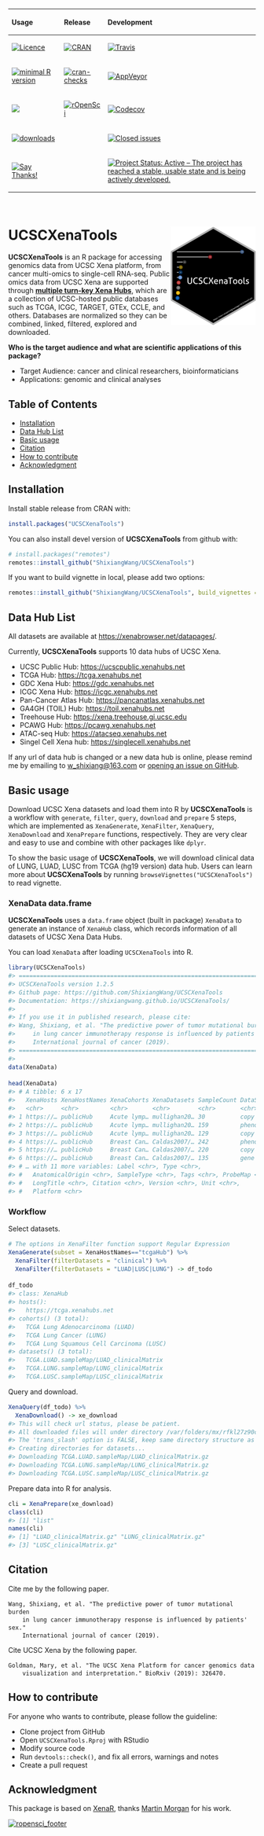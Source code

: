 
<!-- README.md is generated from README.Rmd. Please edit that file -->

<!-- badges: start -->

<table class="table">

<thead>

<tr class="header">

<th align="left">

Usage

</th>

<th align="left">

Release

</th>

<th align="left">

Development

</th>

</tr>

</thead>

<tbody>

<tr class="odd">

<td align="left">

<a href="https://www.gnu.org/licenses/gpl-3.0.en.html"><img src="https://img.shields.io/badge/licence-GPL--3-blue.svg" alt="Licence"></a>

</td>

<td align="left">

<a href="https://cran.r-project.org/package=UCSCXenaTools"><img src="https://www.r-pkg.org/badges/version/UCSCXenaTools" alt="CRAN"></a>

</td>

<td align="left">

<a href="https://travis-ci.org/ShixiangWang/UCSCXenaTools"><img src="https://travis-ci.org/ShixiangWang/UCSCXenaTools.svg?branch=master" alt="Travis"></a>

</td>

</tr>

<tr class="even">

<td align="left">

<a href="https://cran.r-project.org/"><img src="https://img.shields.io/badge/R%3E%3D-3.0.0-blue.svg" alt="minimal R version"></a>

</td>

<td align="left">

<a href="https://cran.r-project.org/web/checks/check_results_UCSCXenaTools.html"><img src="https://cranchecks.info/badges/summary/UCSCXenaTools" alt="cran-checks"></a>

</td>

<td align="left">

<a href="https://ci.appveyor.com/project/ShixiangWang/UCSCXenaTools"><img src="https://ci.appveyor.com/api/projects/status/github/ShixiangWang/UCSCXenaTools?branch=master&svg=true" alt="AppVeyor"></a>

</td>

</tr>

<tr class="odd">

<td align="left">

<a href="https://CRAN.R-project.org/package=UCSCXenaTools"><img src="https://tinyverse.netlify.com/badge/UCSCXenaTools"></a>

</td>

<td align="left">

<a href="https://github.com/ropensci/onboarding/issues/315"><img src="https://badges.ropensci.org/315_status.svg" alt="rOpenSci"></a>

</td>

<td align="left">

<a href="https://codecov.io/github/ShixiangWang/UCSCXenaTools?branch=master"><img src="https://codecov.io/github/ShixiangWang/UCSCXenaTools/coverage.svg?branch=master" alt="Codecov"></a>

</td>

</tr>

<tr class="even">

<td align="left">

<a href="https://CRAN.R-project.org/package=UCSCXenaTools"><img src="http://cranlogs.r-pkg.org/badges/grand-total/UCSCXenaTools" alt="downloads"></a>

</td>

<td align="left">

</td>

<td align="left">

[![Closed
issues](https://img.shields.io/github/issues-closed/ShixiangWang/UCSCXenaTools.svg)](https://github.com/ShixiangWang/UCSCXenaTools/issues?q=is%3Aissue+is%3Aclosed)

</td>

</tr>

<tr class="odd">

<td align="left">

[![Say
Thanks\!](https://img.shields.io/badge/say-thanks-ff69b4.svg)](https://saythanks.io/to/ShixiangWang)

</td>

<td align="left">

</td>

<td align="left">

<a href="https://www.repostatus.org/#active"><img src="https://www.repostatus.org/badges/latest/active.svg" alt="Project Status: Active – The project has reached a stable, usable state and is being actively developed." /></a>

</td>

</tr>

</tbody>

</table>

<br>
<!-- badges: end -->

# UCSCXenaTools <img src='man/figures/logo.png' align="right" height="200" alt="logo"/>

**UCSCXenaTools** is an R package for accessing genomics data from UCSC
Xena platform, from cancer multi-omics to single-cell RNA-seq. Public
omics data from UCSC Xena are supported through [**multiple turn-key
Xena Hubs**](https://xenabrowser.net/datapages/), which are a collection
of UCSC-hosted public databases such as TCGA, ICGC, TARGET, GTEx, CCLE,
and others. Databases are normalized so they can be combined, linked,
filtered, explored and downloaded.

**Who is the target audience and what are scientific applications of
this package?**

  - Target Audience: cancer and clinical researchers, bioinformaticians
  - Applications: genomic and clinical analyses

## Table of Contents

  - [Installation](#installation)
  - [Data Hub List](#data-hub-list)
  - [Basic usage](#basic-usage)
  - [Citation](#citation)
  - [How to contribute](#how-to-contribute)
  - [Acknowledgment](#acknowledgment)

## Installation

Install stable release from CRAN with:

``` r
install.packages("UCSCXenaTools")
```

You can also install devel version of **UCSCXenaTools** from github
with:

``` r
# install.packages("remotes")
remotes::install_github("ShixiangWang/UCSCXenaTools")
```

If you want to build vignette in local, please add two
options:

``` r
remotes::install_github("ShixiangWang/UCSCXenaTools", build_vignettes = TRUE, dependencies = TRUE)
```

## Data Hub List

All datasets are available at <https://xenabrowser.net/datapages/>.

Currently, **UCSCXenaTools** supports 10 data hubs of UCSC Xena.

  - UCSC Public Hub: <https://ucscpublic.xenahubs.net>
  - TCGA Hub: <https://tcga.xenahubs.net>
  - GDC Xena Hub: <https://gdc.xenahubs.net>
  - ICGC Xena Hub: <https://icgc.xenahubs.net>
  - Pan-Cancer Atlas Hub: <https://pancanatlas.xenahubs.net>
  - GA4GH (TOIL) Hub: <https://toil.xenahubs.net>
  - Treehouse Hub: <https://xena.treehouse.gi.ucsc.edu>
  - PCAWG Hub: <https://pcawg.xenahubs.net>
  - ATAC-seq Hub: <https://atacseq.xenahubs.net>
  - Singel Cell Xena hub: <https://singlecell.xenahubs.net>

If any url of data hub is changed or a new data hub is online, please
remind me by emailing to <w_shixiang@163.com> or [opening an issue on
GitHub](https://github.com/ShixiangWang/UCSCXenaTools/issues).

## Basic usage

Download UCSC Xena datasets and load them into R by **UCSCXenaTools** is
a workflow with `generate`, `filter`, `query`, `download` and `prepare`
5 steps, which are implemented as `XenaGenerate`, `XenaFilter`,
`XenaQuery`, `XenaDownload` and `XenaPrepare` functions, respectively.
They are very clear and easy to use and combine with other packages like
`dplyr`.

To show the basic usage of **UCSCXenaTools**, we will download clinical
data of LUNG, LUAD, LUSC from TCGA (hg19 version) data hub. Users can
learn more about **UCSCXenaTools** by running
`browseVignettes("UCSCXenaTools")` to read vignette.

### XenaData data.frame

**UCSCXenaTools** uses a `data.frame` object (built in package)
`XenaData` to generate an instance of `XenaHub` class, which records
information of all datasets of UCSC Xena Data Hubs.

You can load `XenaData` after loading `UCSCXenaTools` into R.

``` r
library(UCSCXenaTools)
#> =========================================================================
#> UCSCXenaTools version 1.2.5
#> Github page: https://github.com/ShixiangWang/UCSCXenaTools
#> Documentation: https://shixiangwang.github.io/UCSCXenaTools/
#> 
#> If you use it in published research, please cite:
#> Wang, Shixiang, et al. "The predictive power of tumor mutational burden
#>     in lung cancer immunotherapy response is influenced by patients' sex."
#>     International journal of cancer (2019).
#> =========================================================================
#> 
data(XenaData)

head(XenaData)
#> # A tibble: 6 x 17
#>   XenaHosts XenaHostNames XenaCohorts XenaDatasets SampleCount DataSubtype
#>   <chr>     <chr>         <chr>       <chr>        <chr>       <chr>      
#> 1 https://… publicHub     Acute lymp… mullighan20… 30          copy number
#> 2 https://… publicHub     Acute lymp… mullighan20… 159         phenotype  
#> 3 https://… publicHub     Acute lymp… mullighan20… 129         copy number
#> 4 https://… publicHub     Breast Can… Caldas2007/… 242         phenotype  
#> 5 https://… publicHub     Breast Can… Caldas2007/… 220         copy number
#> 6 https://… publicHub     Breast Can… Caldas2007/… 135         gene expre…
#> # … with 11 more variables: Label <chr>, Type <chr>,
#> #   AnatomicalOrigin <chr>, SampleType <chr>, Tags <chr>, ProbeMap <chr>,
#> #   LongTitle <chr>, Citation <chr>, Version <chr>, Unit <chr>,
#> #   Platform <chr>
```

### Workflow

Select datasets.

``` r
# The options in XenaFilter function support Regular Expression
XenaGenerate(subset = XenaHostNames=="tcgaHub") %>% 
  XenaFilter(filterDatasets = "clinical") %>% 
  XenaFilter(filterDatasets = "LUAD|LUSC|LUNG") -> df_todo

df_todo
#> class: XenaHub 
#> hosts():
#>   https://tcga.xenahubs.net
#> cohorts() (3 total):
#>   TCGA Lung Adenocarcinoma (LUAD)
#>   TCGA Lung Cancer (LUNG)
#>   TCGA Lung Squamous Cell Carcinoma (LUSC)
#> datasets() (3 total):
#>   TCGA.LUAD.sampleMap/LUAD_clinicalMatrix
#>   TCGA.LUNG.sampleMap/LUNG_clinicalMatrix
#>   TCGA.LUSC.sampleMap/LUSC_clinicalMatrix
```

Query and download.

``` r
XenaQuery(df_todo) %>%
  XenaDownload() -> xe_download
#> This will check url status, please be patient.
#> All downloaded files will under directory /var/folders/mx/rfkl27z90c96wbmn3_kjk8c80000gn/T//Rtmpe8qouy.
#> The 'trans_slash' option is FALSE, keep same directory structure as Xena.
#> Creating directories for datasets...
#> Downloading TCGA.LUAD.sampleMap/LUAD_clinicalMatrix.gz
#> Downloading TCGA.LUNG.sampleMap/LUNG_clinicalMatrix.gz
#> Downloading TCGA.LUSC.sampleMap/LUSC_clinicalMatrix.gz
```

Prepare data into R for analysis.

``` r
cli = XenaPrepare(xe_download)
class(cli)
#> [1] "list"
names(cli)
#> [1] "LUAD_clinicalMatrix.gz" "LUNG_clinicalMatrix.gz"
#> [3] "LUSC_clinicalMatrix.gz"
```

## Citation

Cite me by the following
    paper.

    Wang, Shixiang, et al. "The predictive power of tumor mutational burden 
        in lung cancer immunotherapy response is influenced by patients' sex." 
        International journal of cancer (2019).

Cite UCSC Xena by the following
    paper.

    Goldman, Mary, et al. "The UCSC Xena Platform for cancer genomics data 
        visualization and interpretation." BioRxiv (2019): 326470.

## How to contribute

For anyone who wants to contribute, please follow the guideline:

  - Clone project from GitHub
  - Open `UCSCXenaTools.Rproj` with RStudio
  - Modify source code
  - Run `devtools::check()`, and fix all errors, warnings and notes
  - Create a pull request

## Acknowledgment

This package is based on [XenaR](https://github.com/mtmorgan/XenaR),
thanks [Martin Morgan](https://github.com/mtmorgan) for his
work.

[![ropensci\_footer](https://ropensci.org/public_images/ropensci_footer.png)](https://ropensci.org)
